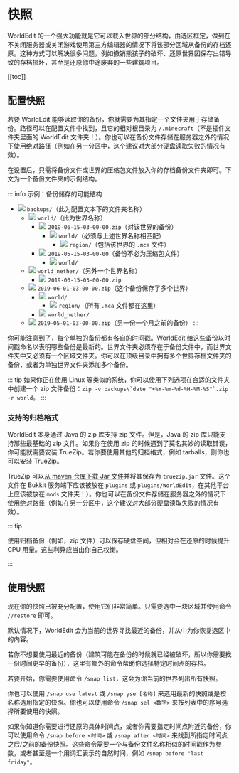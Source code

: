 # 快照

WorldEdit 的一个强大功能就是它可以载入世界的部分结构，由选区框定，做到在不关闭服务器或关闭游戏使用第三方编辑器的情况下将该部分区域从备份的存档还原。这种方式可以解决很多问题，例如撤销熊孩子的破坏、还原世界因保存出错导致的存档损坏，甚至是还原你中途废弃的一些建筑项目。

[[toc]]

## 配置快照

若要 WorldEdit 能够读取你的备份，你就需要为其指定一个文件夹用于存储备份。路径可以在配置文件中找到，且它的相对根目录为 `/.minecraft`（不是插件文件夹里面的 WorldEdit 文件夹！）。你也可以在备份文件存储在服务器之外的情况下使用绝对路径（例如在另一分区中，这个建议对大部分硬盘读取失败的情况有效）。

在设置后，只需将备份文件或世界的压缩包文件放入你的存档备份文件夹即可。下文为一个备份文件夹的示例结构。

::: info 示例：备份储存的可能结构 
* ![](https://worldedit.enginehub.org/en/latest/_images/folder.png) `backups/`（此为配置文本下的文件夹名称）    
  * ![](https://worldedit.enginehub.org/en/latest/_images/folder.png) `world/`（此为世界名称）
    * ![](https://worldedit.enginehub.org/en/latest/_images/zip.png) `2019-06-15-03-00-00.zip`（对该世界的备份）
      * ![](https://worldedit.enginehub.org/en/latest/_images/folder.png) `world/`（必须与上述世界名称相匹配）
        * ![](https://worldedit.enginehub.org/en/latest/_images/folder.png) `region/`（包括该世界的 `.mca` 文件）
    * ![](https://worldedit.enginehub.org/en/latest/_images/folder.png) `2019-05-15-03-00-00`（备份不必为压缩包文件）
      * ![](https://worldedit.enginehub.org/en/latest/_images/folder.png) `world/`
  * ![](https://worldedit.enginehub.org/en/latest/_images/folder.png) `world_nether/`（另外一个世界名称）
    * ![](https://worldedit.enginehub.org/en/latest/_images/zip.png) `2019-06-15-03-00-00.zip`
  * ![](https://worldedit.enginehub.org/en/latest/_images/zip.png) `2019-06-01-03-00-00.zip`（这个备份保存了多个世界）
    * ![](https://worldedit.enginehub.org/en/latest/_images/folder.png) `world/`
      * ![](https://worldedit.enginehub.org/en/latest/_images/folder.png) `region/`（所有 `.mca` 文件都在这里）
    * ![](https://worldedit.enginehub.org/en/latest/_images/folder.png) `world_nether/`
  * ![](https://worldedit.enginehub.org/en/latest/_images/zip.png) `2019-05-01-03-00-00.zip`（另一份一个月之前的备份）
:::

你可能注意到了，每个单独的备份都有各自的时间戳。WorldEdit 给这些备份以时间戳命名以表明哪些备份是最新的。世界文件夹必须存在于备份文件中，而世界文件夹中又必须有一个区域文件夹。你可以在顶级目录中拥有多个世界存档文件夹的备份，或者为单独世界文件夹添加多个备份。

::: tip
如果你正在使用 Linux 等类似的系统，你可以使用下列选项在合适的文件夹中创建一个 zip 文件备份：```zip -v backups\`date "+%Y-%m-%d-%H-%M-%S"`.zip -r world```。
:::

### 支持的归档格式

WorldEdit 本身通过 Java 的 zip 库支持 zip 文件。但是，Java 的 zip 库只能支持那些最基础的 zip 文件。如果你在使用 zip 的时候遇到了莫名其妙的读取错误，你可能就需要安装 TrueZip。若你要使用其他的归档格式，例如 tarballs，则你也可以安装 TrueZip。

TrueZip 可以[从 maven 仓库下载 Jar 文件](https://repo.maven.apache.org/maven2/de/schlichtherle/truezip/6.8.1/truezip-6.8.1.jar)并将其保存为 `truezip.jar` 文件。这个文件在 Bukkit 服务端下应该被放在 `plugins` 或 `plugins/WorldEdit`，在其他平台上应该被放在 `mods` 文件夹！）。你也可以在备份文件存储在服务器之外的情况下使用绝对路径（例如在另一分区中，这个建议对大部分硬盘读取失败的情况有效）。

::: tip
   
使用归档备份（例如，zip 文件）可以保存硬盘空间，但相对会在还原的时候提升 CPU 用量。这些利弊应当由你自己权衡。

:::

## 使用快照

现在你的快照已被充分配置，使用它们非常简单。只需要选中一块区域并使用命令 `//restore` 即可。

默认情况下，WorldEdit 会为当前的世界寻找最近的备份，并从中为你恢复选区中的内容。

若你不想要使用最近的备份（建筑可能在备份的时候就已经被破坏，所以你需要找一份时间更早的备份），这里有额外的命令帮助你选择特定时间点的存档。

若要开始，你需要使用命令 `/snap list`，这会为你当前的世界列出所有快照。

你也可以使用 `/snap use latest` 或 `/snap yse [名称]` 来选用最新的快照或是按名称选用指定的快照。你也可以使用命令 `/snap sel <数字>` 来按列表中的序号选择所要使用的快照。

如果你知道你需要进行还原的具体时间点，或者你需要指定时间点附近的备份，你可以使用命令 `/snap before <时间>` 或 `/snap after <时间>` 来找到所指定时间点之后/之前的备份快照。这些命令需要一个与备份文件名称相似的时间戳作为参数，或者甚至是一个用词汇表示的自然时间，例如 `/snap before "last friday"`。
